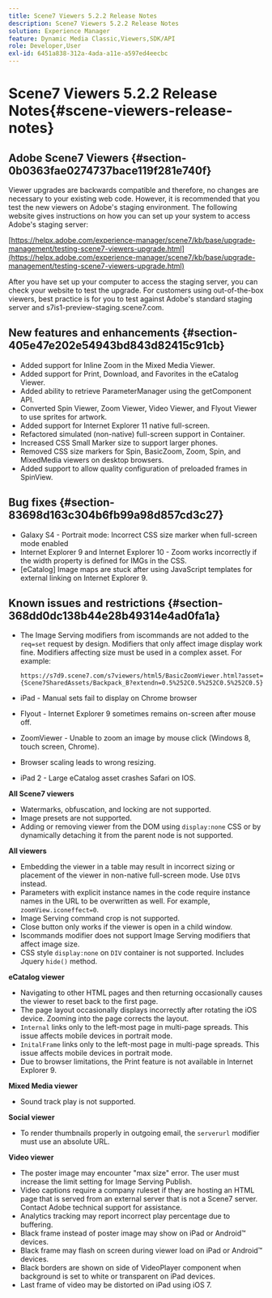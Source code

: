 ```yaml
---
title: Scene7 Viewers 5.2.2 Release Notes
description: Scene7 Viewers 5.2.2 Release Notes
solution: Experience Manager
feature: Dynamic Media Classic,Viewers,SDK/API
role: Developer,User
exl-id: 6451a838-312a-4ada-a11e-a597ed4eecbc
---
```

# Scene7 Viewers 5.2.2 Release Notes{#scene-viewers-release-notes}

## Adobe Scene7 Viewers {#section-0b0363fae0274737bace119f281e740f}

Viewer upgrades are backwards compatible and therefore, no changes are necessary to your existing web code. However, it is recommended that you test the new viewers on Adobe's staging environment. The following website gives instructions on how you can set up your system to access Adobe's staging server:

[https://helpx.adobe.com/experience-manager/scene7/kb/base/upgrade-management/testing-scene7-viewers-upgrade.html](https://helpx.adobe.com/experience-manager/scene7/kb/base/upgrade-management/testing-scene7-viewers-upgrade.html)

After you have set up your computer to access the staging server, you can check your website to test the upgrade. For customers using out-of-the-box viewers, best practice is for you to test against Adobe's standard staging server and s7is1-preview-staging.scene7.com.

## New features and enhancements {#section-405e47e202e54943bd843d82415c91cb}

* Added support for Inline Zoom in the Mixed Media Viewer. 
* Added support for Print, Download, and Favorites in the eCatalog Viewer. 
* Added ability to retrieve ParameterManager using the getComponent API. 
* Converted Spin Viewer, Zoom Viewer, Video Viewer, and Flyout Viewer to use sprites for artwork. 
* Added support for Internet Explorer 11 native full-screen. 
* Refactored simulated (non-native) full-screen support in Container. 
* Increased CSS Small Marker size to support larger phones. 
* Removed CSS size markers for Spin, BasicZoom, Zoom, Spin, and MixedMedia viewers on desktop browsers. 
* Added support to allow quality configuration of preloaded frames in SpinView.

## Bug fixes {#section-83698d163c304b6fb99a98d857cd3c27}

* Galaxy S4 - Portrait mode: Incorrect CSS size marker when full-screen mode enabled
* Internet Explorer 9 and Internet Explorer 10 - Zoom works incorrectly if the width property is defined for IMGs in the CSS.
* [eCatalog] Image maps are stuck after using JavaScript templates for external linking on Internet Explorer 9.

## Known issues and restrictions {#section-368dd0dc138b44e28b49314e4ad0fa1a}

* The Image Serving modifiers from iscommands are not added to the `req=set` request by design. Modifiers that only affect image display work fine. Modifiers affecting size must be used in a complex asset. For example:

  ```
  https://s7d9.scene7.com/s7viewers/html5/BasicZoomViewer.html?asset= {Scene7SharedAssets/Backpack_B?extendn=0.5%252C0.5%252C0.5%252C0.5}
  ```

* iPad - Manual sets fail to display on Chrome browser
* Flyout - Internet Explorer 9 sometimes remains on-screen after mouse off.
* ZoomViewer - Unable to zoom an image by mouse click (Windows 8, touch screen, Chrome).
* Browser scaling leads to wrong resizing.
* iPad 2 - Large eCatalog asset crashes Safari on IOS.

**All Scene7 viewers**

* Watermarks, obfuscation, and locking are not supported.
* Image presets are not supported.
* Adding or removing viewer from the DOM using `display:none` CSS or by dynamically detaching it from the parent node is not supported.

**All viewers**

* Embedding the viewer in a table may result in incorrect sizing or placement of the viewer in non-native full-screen mode. Use `DIV`s instead.
* Parameters with explicit instance names in the code require instance names in the URL to be overwritten as well. For example, `zoomView.iconeffect=0`.
* Image Serving command crop is not supported.
* Close button only works if the viewer is open in a child window.
* Iscommands modifier does not support Image Serving modifiers that affect image size. 
* CSS style `display:none` on `DIV` container is not supported. Includes Jquery `hide()` method.

**eCatalog viewer**

* Navigating to other HTML pages and then returning occasionally causes the viewer to reset back to the first page.
* The page layout occasionally displays incorrectly after rotating the iOS device. Zooming into the page corrects the layout.
* `Internal` links only to the left-most page in multi-page spreads. This issue affects mobile devices in portrait mode.
* `InitalFrame` links only to the left-most page in multi-page spreads. This issue affects mobile devices in portrait mode.
* Due to browser limitations, the Print feature is not available in Internet Explorer 9.

**Mixed Media viewer**

* Sound track play is not supported.

**Social viewer**

* To render thumbnails properly in outgoing email, the `serverurl` modifier must use an absolute URL.

**Video viewer**

* The poster image may encounter "max size" error. The user must increase the limit setting for Image Serving Publish.
* Video captions require a company ruleset if they are hosting an HTML page that is served from an external server that is not a Scene7 server. Contact Adobe technical support for assistance.
* Analytics tracking may report incorrect play percentage due to buffering.
* Black frame instead of poster image may show on iPad or Android™ devices.
* Black frame may flash on screen during viewer load on iPad or Android™ devices.
* Black borders are shown on side of VideoPlayer component when background is set to white or transparent on iPad devices.
* Last frame of video may be distorted on iPad using iOS 7.
